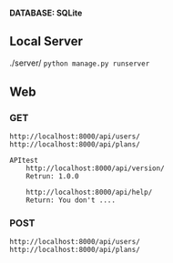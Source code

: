 #### DATABASE:   SQLite

## Local Server

./server/
`python manage.py runserver`

## Web

### GET

    http://localhost:8000/api/users/
    http://localhost:8000/api/plans/
    
    APItest
        http://localhost:8000/api/version/
        Retrun: 1.0.0
        
        http://localhost:8000/api/help/
        Return: You don't ....

### POST
```
http://localhost:8000/api/users/
http://localhost:8000/api/plans/
```





